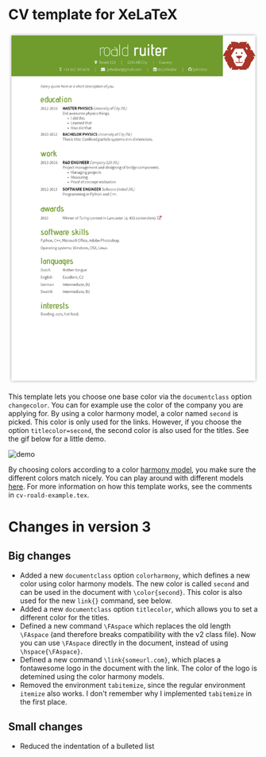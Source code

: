 # CV template for XeLaTeX
![Example](cv-roald-example.png)

This template lets you choose one base color via the `documentclass` option `changecolor`. You can for example use the color of the company you are applying for. By using a color harmony model, a color named `second` is picked. This color is only used for the links. However, if you choose the option `titlecolor=second`, the second color is also used for the titles. See the gif below for a little demo.

![demo](document_class_options_demo.gif)

By choosing colors according to a color [harmony model](https://en.wikipedia.org/wiki/Harmony_\(color\)), you make sure the different colors match nicely. You can play around with different models [here](http://paletton.com/). For more information on how this template works, see the comments in `cv-roald-example.tex`.

# Changes in version 3
## Big changes
- Added a new `documentclass` option `colorharmony`, which defines a new color using color harmony models. The new color is called `second` and can be used in the document with `\color{second}`. This color is also used for the new `link{}` command, see below.
- Added a new `documentclass` option `titlecolor`, which allows you to set a different color for the titles.
- Defined a new command `\FAspace` which replaces the old length `\FAspace` (and therefore breaks compatibility with the v2 class file). Now you can use `\FAspace` directly in the document, instead of using `\hspace{\FAspace}`.
- Defined a new command `\link{someurl.com}`, which places a fontawesome logo in the document with the link. The color of the logo is detemined using the color harmony models.
- Removed the environment `tabitemize`, since the regular environment `itemize` also works. I don't remember why I implemented `tabitemize` in the first place.

## Small changes
- Reduced the indentation of a bulleted list


